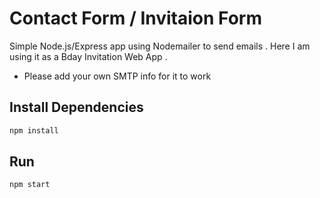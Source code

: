 # Contact Form / Invitaion Form

Simple Node.js/Express app using Nodemailer to send emails .
Here I am using it as a Bday Invitation Web App .

- Please add your own SMTP info for it to work
## Install Dependencies
```bash
npm install 
```
## Run
```bash
npm start
```
